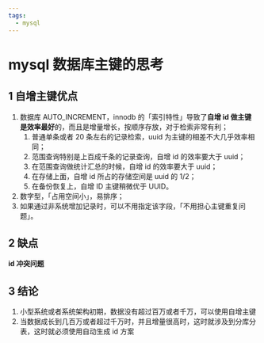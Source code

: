 ```yaml
---
tags:
  - mysql
---
```


# mysql 数据库主键的思考

## 1 自增主键优点

1. 数据库 AUTO_INCREMENT，innodb 的「索引特性」导致了**自增 id 做主键是效率最好**的，而且是增量增长，按顺序存放，对于检索非常有利；
	1) 普通单条或者 20 条左右的记录检索，uuid 为主键的相差不大几乎效率相同；
	2) 范围查询特别是上百成千条的记录查询，自增 id 的效率要大于 uuid；  
	3) 在范围查询做统计汇总的时候，自增 id 的效率要大于 uuid；  
	4) 在存储上面，自增 id 所占的存储空间是 uuid 的 1/2；  
	5) 在备份恢复上，自增 ID 主键稍微优于 UUID。
2. 数字型，「占用空间小」，易排序；
3. 如果通过非系统增加记录时，可以不用指定该字段，「不用担心主键重复问题」。

## 2 缺点

**id 冲突问题**

## 3 结论

1. 小型系统或者系统架构初期，数据没有超过百万或者千万，可以使用自增主键
2. 当数据成长到几百万或者超过千万时，并且增量很高时，这时就涉及到分库分表，这时就必须使用自动生成 id 方案